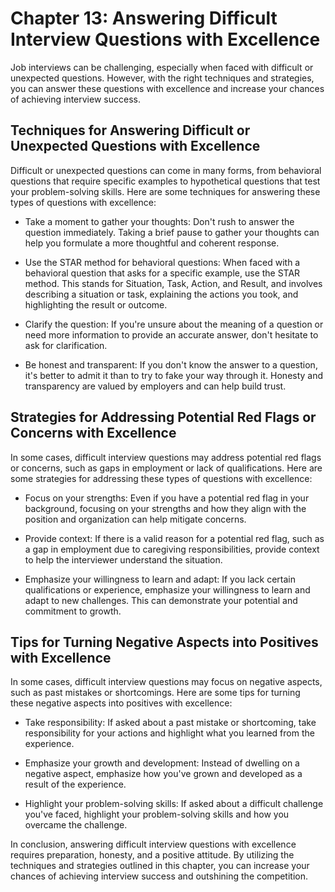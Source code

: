 Chapter 13: Answering Difficult Interview Questions with Excellence
===================================================================

Job interviews can be challenging, especially when faced with difficult or unexpected questions. However, with the right techniques and strategies, you can answer these questions with excellence and increase your chances of achieving interview success.

Techniques for Answering Difficult or Unexpected Questions with Excellence
--------------------------------------------------------------------------

Difficult or unexpected questions can come in many forms, from behavioral questions that require specific examples to hypothetical questions that test your problem-solving skills. Here are some techniques for answering these types of questions with excellence:

* Take a moment to gather your thoughts: Don't rush to answer the question immediately. Taking a brief pause to gather your thoughts can help you formulate a more thoughtful and coherent response.

* Use the STAR method for behavioral questions: When faced with a behavioral question that asks for a specific example, use the STAR method. This stands for Situation, Task, Action, and Result, and involves describing a situation or task, explaining the actions you took, and highlighting the result or outcome.

* Clarify the question: If you're unsure about the meaning of a question or need more information to provide an accurate answer, don't hesitate to ask for clarification.

* Be honest and transparent: If you don't know the answer to a question, it's better to admit it than to try to fake your way through it. Honesty and transparency are valued by employers and can help build trust.

Strategies for Addressing Potential Red Flags or Concerns with Excellence
-------------------------------------------------------------------------

In some cases, difficult interview questions may address potential red flags or concerns, such as gaps in employment or lack of qualifications. Here are some strategies for addressing these types of questions with excellence:

* Focus on your strengths: Even if you have a potential red flag in your background, focusing on your strengths and how they align with the position and organization can help mitigate concerns.

* Provide context: If there is a valid reason for a potential red flag, such as a gap in employment due to caregiving responsibilities, provide context to help the interviewer understand the situation.

* Emphasize your willingness to learn and adapt: If you lack certain qualifications or experience, emphasize your willingness to learn and adapt to new challenges. This can demonstrate your potential and commitment to growth.

Tips for Turning Negative Aspects into Positives with Excellence
----------------------------------------------------------------

In some cases, difficult interview questions may focus on negative aspects, such as past mistakes or shortcomings. Here are some tips for turning these negative aspects into positives with excellence:

* Take responsibility: If asked about a past mistake or shortcoming, take responsibility for your actions and highlight what you learned from the experience.

* Emphasize your growth and development: Instead of dwelling on a negative aspect, emphasize how you've grown and developed as a result of the experience.

* Highlight your problem-solving skills: If asked about a difficult challenge you've faced, highlight your problem-solving skills and how you overcame the challenge.

In conclusion, answering difficult interview questions with excellence requires preparation, honesty, and a positive attitude. By utilizing the techniques and strategies outlined in this chapter, you can increase your chances of achieving interview success and outshining the competition.
